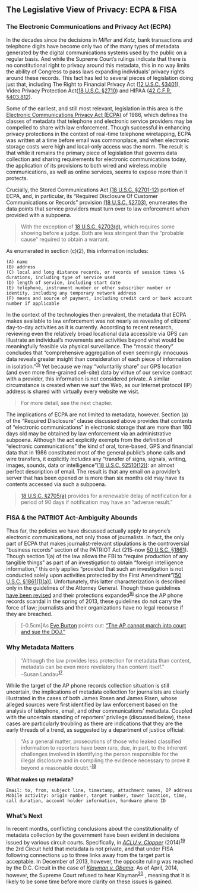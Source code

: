 The Legislative View of Privacy: ECPA & FISA
--------------------------------------------

### The Electronic Communications and Privacy Act (ECPA)

In the decades since the decisions in *Miller* and *Katz*, bank
transactions and telephone digits have become only two of the many types
of metadata generated by the digital communications systems used by the
public on a regular basis. And while the Supreme Court’s rulings
indicate that there is no constitutional right to privacy around this
metadata, this in no way limits the ability of Congress to pass laws
expanding individuals’ privacy rights around these records. This fact
has led to several pieces of legislation doing just that, including The
Right to Financial Privacy Act ([12 U.S.C.
§3401](http://www.law.cornell.edu/uscode/text/12/chapter-35)), Video
Privacy Protection Act([18 U.S.C.
§2710](http://www.law.cornell.edu/uscode/text/18/2710)) and HIPAA ([42
C.F.R. §403.812](http://www.law.cornell.edu/cfr/text/42/403.812)).

Some of the earliest, and still most relevant, legislation in this area
is the [Electronic Communications Privacy Act
(ECPA)](http://www.law.cornell.edu/uscode/text/18/part-I/chapter-119) of
1986, which defines the classes of metadata that telephone and
electronic service providers may be compelled to share with law
enforcement. Though successful in enhancing privacy protections in the
context of real-time telephone wiretapping, ECPA was written at a time
before email was commonplace, and when electronic storage costs were
high and local-only access was the norm. The result is that while it
remains the primary piece of legislation that governs data collection
and sharing requirements for electronic communications today, the
application of its provisions to both wired and wireless mobile
communications, as well as online services, seems to expose more than it
protects.

Crucially, the Stored Communications Act [(18 U.S.C.
§2701-12)](http://www.law.cornell.edu/uscode/text/18/part-I/chapter-121)
portion of ECPA, and, in particular, its “Required Disclosure Of
Customer Communications or Records” provision [(18 U.S.C.
§2703)](http://www.law.cornell.edu/uscode/text/18/2703), enumerates the
data points that service providers must turn over to law enforcement
when provided with a subpoena.

> With the exception of [18 U.S.C.
> §2703(d)](http://www.law.cornell.edu/uscode/text/18/2703), which
> requires some showing before a judge. Both are less stringent than the
> “probable cause” required to obtain a warrant.

As enumerated in section (c)(2), this information includes:

```
(A) name
(B) address
(C) local and long distance records, or records of session times \& durations, including type of service used
(D) length of service, including start date
(E) telephone, instrument number or other subscriber number or identity, including any temporary network address
(F) means and source of payment, including credit card or bank account number if applicable
```

In the context of the technologies then prevalent, the metadata that
ECPA makes available to law enforcement was not nearly as revealing of
citizens’ day-to-day activities as it is currently. According to recent
research, reviewing even the relatively broad locational data accessible
via GPS can illustrate an individual’s movements and activities beyond
what would be meaningfully feasible via physical surveillance. The
“mosaic theory” concludes that “comprehensive aggregation of even
seemingly innocuous data reveals greater insight than consideration of
each piece of information in isolation.”<sup>[15](footnotes/README.html#fn15)</sup> Yet because we may
“voluntarily share” our GPS location (and even more fine-grained
cell-site) data by virtue of our service contract with a provider, this
information is not considered private. A similar circumstance is created
when we surf the Web, as our Internet protocol (IP) address is shared
with virtually every website we visit.

> For more detail, see the next chapter.

The implications of ECPA are not limited to metadata, however. Section
(a) of the “Required Disclosure” clause discussed above provides that
contents of “electronic communications” in electronic storage that are
more than 180 days old may be obtained by law enforcement via an
administrative subpoena. Although the act explicitly exempts from the
definition of “electronic communications” the kind of oral, tone-based,
GPS and financial data that in 1986 constituted most of the general
public’s phone calls and wire transfers, it explicitly *includes* any
“transfer of signs, signals, writing, images, sounds, data or
intelligence”([18 U.S.C.
§2510(12))](http://www.law.cornell.edu/uscode/text/18/2510): an almost
perfect description of email. The result is that any email on a
provider’s server that has been opened or is more than six months old
may have its contents accessed via such a subpoena.

> [18 U.S.C. §2705(a)](http://www.law.cornell.edu/uscode/text/18/2705)
> provides for a renewable delay of notification for a period of 90 days
> if notification may have an “adverse result.”

### FISA & the PATRIOT Act–Ambiguity Abounds

Thus far, the policies we have discussed actually apply to anyone’s
electronic communications, not only those of journalists. In fact, the
only part of ECPA that makes journalist-relevant stipulations is the
controversial “business records” section of the PATRIOT Act (215–now [50
U.S.C. §1861](http://www.law.cornell.edu/uscode/text/50/1861)). Though
section 1(a) of the law allows the FBI to “require production of any
tangible things” as part of an investigation to obtain “foreign
intelligence information,” this only applies “provided that such an
investigation is not conducted solely upon activities protected by the
First Amendment”[[50 U.S.C.
§1861(1)(a)](http://www.law.cornell.edu/uscode/text/50/1861)].
Unfortunately, this latter characterization is described only in the
guidelines of the Attorney General. Though these guidelines [have been
revised](http://www.justice.gov/iso/opa/resources/2202013712162851796893.pdf)
and their protections expanded<sup>[16](footnotes/README.html#fn16)</sup> since the AP phone records
scandal in the spring of 2013, these guidelines do not carry the force
of law; journalists and their organizations have no legal recourse if
they are breached.

> [-0.5cm]As [Eve Burton](http://www.hearst.com/about/bios/eve-burton)
> points out: [“The AP cannot march into court and sue the
> DOJ.”](http://www.cjr.org/cloud_control/ap_phone_records_seizure_revea.php?page=all)

### Why Metadata Matters

> “Although the law provides less protection for metadata than content,
> metadata can be even more revelatory than content itself.”\
> –Susan Landau<sup>[17](footnotes/README.html#fn17)</sup>

While the target of the AP phone records collection situation is still
uncertain, the implications of metadata collection for journalists are
clearly illustrated in the cases of both James Rosen and James Risen,
whose alleged sources were first identified by law enforcement based on
the analysis of telephone, email, and other communications’ metadata.
Coupled with the uncertain standing of reporters’ privilege (discussed
below), these cases are particularly troubling as there are indications
that they are the early threads of a trend, as suggested by a department
of justice official:

> “As a general matter, prosecutions of those who leaked classified
> information to reporters have been rare, due, in part, to the inherent
> challenges involved in identifying the person responsible for the
> illegal disclosure and in compiling the evidence necessary to prove it
> beyond a reasonable doubt.”<sup>[18](footnotes/README.html#fn18)</sup>

**What makes up metadata?**
```
Email: to, from, subject line, timestamp, attachment names, IP address
Mobile activity: origin number, target number, tower location, time, call duration, account holder information, hardware phone ID
```
### What’s Next

In recent months, conflicting conclusions about the constitutionality of
metadata collection by the government have been evident in decisions
issued by various circuit courts. Specifically, in [*ACLU v.
Clapper*](https://www.aclu.org/national-security/aclu-v-clapper-legal-documents)
(2014)<sup>[19](footnotes/README.html#fn19)</sup> the 2rd Circuit held that metadata is not private,
and that under FISA following connections up to three links away from
the target part is acceptable. In December of 2013, however, the
opposite ruling was reached by the D.C. Circuit in the case of [*Klayman
v.
Obama*](https://ecf.dcd.uscourts.gov/cgi-bin/show_public_doc?2013cv0851-48).
As of April, 2014, however, the Supreme Court refused to hear
Klayman<sup>[20](footnotes/README.html#fn20)</sup> , meaning that it is likely to be some time before
more clarity on these issues is gained.